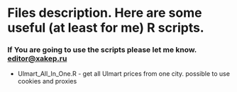 # Files description. Here are some useful (at least for me) R scripts.
### If You are going to use the scripts please let me know. editor@xakep.ru

* Ulmart_All_In_One.R - get all Ulmart prices from one city. possible to use cookies and proxies

